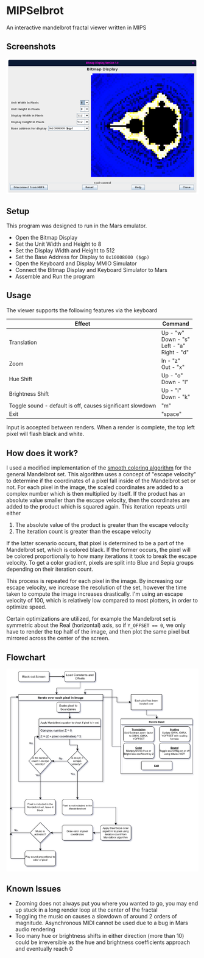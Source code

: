 # MIPSelbrot
An interactive mandelbrot fractal viewer written in MIPS

## Screenshots

![1](media/screenshot1.png)

## Setup
This program was designed to run in the Mars emulator.

- Open the Bitmap Display
- Set the Unit Width and Height to 8
- Set the Display Width and Height to 512
- Set the Base Address for Display to `0x10008000 ($gp)`
- Open the Keyboard and Display MMIO Simulator
- Connect the Bitmap Display and Keyboard Simulator to Mars
- Assemble and Run the program

## Usage
The viewer supports the following features via the keyboard

| Effect | Command |
| --- | --- |
| Translation | Up - "w" <br> Down - "s" <br> Left - "a" <br> Right - "d"|
| Zoom | In - "z" <br> Out - "x" |
| Hue Shift | Up - "o" <br> Down - "l" |
| Brightness Shift | Up - "i" <br> Down - "k" |
| Toggle sound - default is off, causes significant slowdown | "m" |
| Exit | "space" |

Input is accepted between renders. When a render is complete, the top left pixel will flash black and white.

## How does it work?
I used a modified implementation of the [smooth coloring algorithm](https://en.wikipedia.org/wiki/Plotting_algorithms_for_the_Mandelbrot_set#Continuous_(smooth)_coloring) for the general Mandelbrot set.
This algorithm uses a concept of "escape velocity" to determine if the coordinates of a pixel fall inside of the Mandelbrot set or not. 
For each pixel in the image, the scaled coordinates are added to a complex number which is then multiplied by itself. If the product has an absolute value smaller than the escape velocity, then the coordinates are added to the product which is squared again. This iteration repeats until either

1. The absolute value of the product is greater than the escape velocity
2. The iteration count is greater than the escape velocity

If the latter scenario occurs, that pixel is determined to be a part of the Mandelbrot set, which is colored black. If the former occurs, the pixel will be colored proportionally to how many iterations it took to break the escape velocity. To get a color gradient, pixels are split into Blue and Sepia groups depending on their iteration count.

This process is repeated for each pixel in the image. By increasing our escape velocity, we increase the resolution of the set, however the time taken to compute the image increases drastically. I'm using an escape velocity of 100, which is relatively low compared to most plotters, in order to optimize speed.

Certain optimizations are utilized, for example the Mandelbrot set is symmetric about the Real (horizontal) axis, so if `Y_OFFSET == 0`, we only have to render the top half of the image, and then plot the same pixel but mirrored across the center of the screen.

## Flowchart

![Flowchart](media/flowchart.png)

## Known Issues
- Zooming does not always put you where you wanted to go, you may end up stuck in a long render loop at the center of the fractal
- Toggling the music on causes a slowdown of around 2 orders of magnitude. Asynchronous MIDI cannot be used due to a bug in Mars audio rendering
- Too many hue or brightness shifts in either direction (more than 10) could be irreversible as the hue and brightness coefficients approach and eventually reach 0
